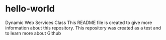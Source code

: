 # hello-world
Dynamic Web Services Class
This README file is created to give more information about this repository.
This repository was created as a test and to learn more about Github
